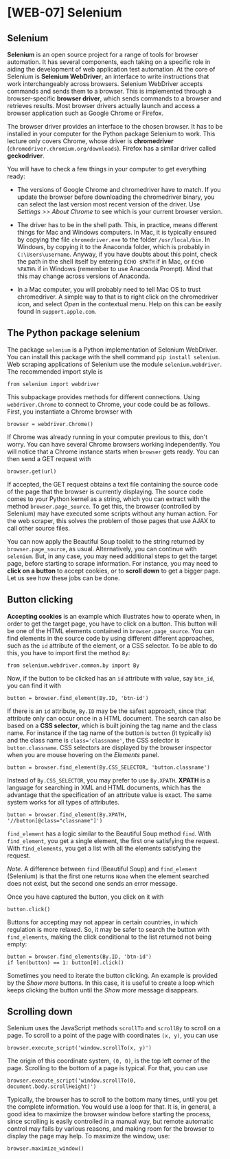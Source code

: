 # [WEB-07] Selenium

## Selenium 

**Selenium** is an open source project for a range of tools for browser automation. It has several components, each taking on a specific role in aiding the development of web application test automation. At the core of Selenium is **Selenium WebDriver**, an interface to write instructions that work interchangeably across browsers. Selenium WebDriver accepts commands and sends them to a browser. This is implemented through a browser-specific **browser driver**, which sends commands to a browser and retrieves results. Most browser drivers actually launch and access a browser application such as Google Chrome or Firefox.

The browser driver provides an interface to the chosen browser. It has to be installed in your computer for the Python package Selenium to work. This lecture only covers Chrome, whose driver is **chromedriver** (`chromedriver.chromium.org/downloads`). Firefox has a similar driver called **geckodriver**. 

You will have to check a few things in your computer to get everything ready:

* The versions of Google Chrome and chromedriver have to match. If you update the browser before downloading the chromedriver binary, you can select the last version most recent version of the driver. Use *Settings >> About Chrome* to see which is your current browser version.

* The driver has to be in the shell path. This, in practice, means different things for Mac and Windows computers. In Mac, it is typically ensured by copying the file `chromedriver.exe` to the folder `/usr/local/bin`. In Windows, by copying it to the Anaconda folder, which is probably in `C:\Users\username`. Anyway, if you have doubts about this point, check the path in the shell itself by entering `ECHO $PATH` if in Mac, or `ECHO %PATH%` if in Windows (remember to use Anaconda Prompt). Mind that this may change across versions of Anaconda.

* In a Mac computer, you will probably need to tell Mac OS to trust chromedriver. A simple way to that is to right click on the chromedriver icon, and select *Open* in the contextual menu. Help on this can be easily found in `support.apple.com`.

## The Python package selenium

The package `selenium` is a Python implementation of Selenium WebDriver. You can install this package with the shell command `pip install selenium`. Web scraping applications of Selenium use the module `selenium.webdriver`. The recommended import style is

```
from selenium import webdriver
```

This subpackage provides methods for different connections. Using `webdriver.Chrome` to connect to Chrome, your code could be as follows. First, you instantiate a Chrome browser with  

```
browser = webdriver.Chrome()
```

If Chrome was already running in your computer previous to this, don't worry. You can have several Chrome browsers working independently. You will notice that a Chrome instance starts when `browser` gets ready. You can then send a GET request with

```
browser.get(url)
```

If accepted, the GET request obtains a text file containing the source code of the page that the browser is currently displaying. The source code comes to your Python kernel as a string, which you can extract with the method `browser.page_source`. To get this, the browser (controlled by Selenium) may have executed some scripts without any human action. For the web scraper, this solves the problem of those pages that use AJAX to call other source files.

You can now apply the Beautiful Soup toolkit to the string returned by `browser.page_source`, as usual. Alternatively, you can continue with `selenium`. But, in any case, you may need additional steps to get the target page, before starting to scrape information. For instance, you may need to **click on a button** to accept cookies, or to **scroll down** to get a bigger page. Let us see how these jobs can be done.

## Button clicking

**Accepting cookies** is an example which illustrates how to operate when, in order to get the target page, you have to click on a button. This button will be one of the HTML elements contained in `browser.page_source`. You can find elements in the source code by using different different approaches, such as the `id` attribute of the element, or a CSS selector. To be able to do this, you have to import first the method `By`:

```
from selenium.webdriver.common.by import By
```

Now, if the button to be clicked has an `id` attribute with value, say `btn_id`, you can find it with

```
button = browser.find_element(By.ID, 'btn-id')
```

If there is an `id` attribute, `By.ID` may be the safest approach, since that attribute only can occur once in a HTML document. The search can also be based on a **CSS selector**, which is built joining the tag name and the class name. For instance if the tag name of the button is `button` (it typically is) and the class name is `class='classname'`, the CSS selector is `button.classname`. CSS selectors are displayed by the browser inspector when you are mouse hovering on the *Elements* panel.  

```
button = browser.find_element(By.CSS_SELECTOR, 'button.classname')
```

Instead of `By.CSS_SELECTOR`, you may prefer to use `By.XPATH`. **XPATH** is a language for searching in XML and HTML documents, which has the advantage that the specification of an attribute value is exact. The same system works for all types of attributes. 

```
button = browser.find_element(By.XPATH, '//button[@class="classname"]')
```

`find_element` has a logic similar to the Beautiful Soup method `find`. With `find_element`, you get a single element, the first one satisfying the request. With `find_elements`, you get a list with all the elements satisfying the request.

*Note*. A difference between `find` (Beautiful Soup) and `find_element` (Selenium) is that the first one returns `None` when the element searched does not exist, but the second one sends an error message.

Once you have captured the button, you click on it with

```
button.click()
```

Buttons for accepting may not appear in certain countries, in which regulation is more relaxed. So, it may be safer to search the button with `find_elements`, making the click conditional to the list returned not being empty:

```
button = browser.find_elements(By.ID, 'btn-id')
if len(button) == 1: button[0].click()
```

Sometimes you need to iterate the button clicking. An example is provided by the *Show more* buttons. In this case, it is useful to create a loop which keeps clicking the button until the *Show more* message disappears.   

## Scrolling down

Selenium uses the JavaScript methods `scrollTo` and `scrollBy` to scroll on a page. To scroll to a point of the page with coordinates `(x, y)`, you can use

```
browser.execute_script('window.scrollTo(x, y)')
```

The origin of this coordinate system, `(0, 0)`, is the top left corner of the page. Scrolling to the bottom of a page is typical. For that, you can use

```
browser.execute_script('window.scrollTo(0, document.body.scrollHeight)')
```

Typically, the browser has to scroll to the bottom many times, until you get the complete information. You would use a loop for that. It is, in general, a good idea to maximize the browser window before starting the process, since scrolling is easily controlled in a manual way, but remote automatic control may fails by various reasons, and making room for the browser to display the page may help. To maximize the window, use:

```
browser.maximize_window()
```
